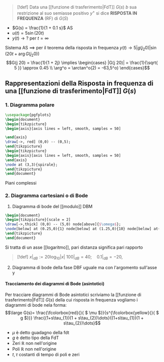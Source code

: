 
>[!def]
>Data una [[funzione di trasferimento|FdT]] $G(s)$
>$b$ sua restrizione al suo semiasse positivo $y^+$ si dice **RISPOSTA IN FREQUENZA** (RF) di $G(S)$



- $G(s) = \frac{1}{1 + 0.1 s}$ AS
- $u(t) = 5 \sin(20t)$
- $y(t) \to ?$ per $t = \infty$

Sistema AS $\implies$ per il teorema della risposta in frequenza $y(t) \to 5 | g(j_{2}0)| \sin(20t + \arg G(j_{2}0))$
$$G(j 20) = \frac{1}{1 + 2j} \implies \begin{cases}
|G(j 20)| = \frac{1}{\sqrt{ 5 }} \approx 0.45 \\
\arg^o = \arctan^o(2) = -63,5^o)
\end{cases}$$

## Rappresentazioni della Risposta in frequenza di una [[funzione di trasferimento|FdT]] $G(s)$


### 1. Diagramma polare
```tikz
\usepackage{pgfplots}
\begin{document}
\begin{tikzpicture}
\begin{axis}[axis lines = left, smooth, samples = 50]

\end{axis}
\draw[->, red] (0,0) -- (0,5);
\end{tikzpicture}
\begin{tikzpicture}
\begin{axis}[axis lines = left, smooth, samples = 50]
\end{axis}
\node at (3,3){spirale};
\end{tikzpicture}
\end{document}
```
Piani complessi

### 2. Diagramma cartesiani o di Bode
1. Diagramma di bode del [[modulo]] DBM
```tikz
\begin{document}
\begin{tikzpicture}[scale = 2]
\draw[->,thick] (0,0) -- (5,0) node[above]{$\omega$};
\node[below] at (0.25,0){1} node[below] at (1.25,0){10} node[below] at(2.25,0){100} node[below] at (3.25,0){1000} node[below] at (4.25,0){10000};
\end{tikzpicture}
\end{document}
```

Si tratta di un asse [[logaritmo]], pari distanza significa pari rapporto
>[!def]
>$x|_{dB} := 20 \log_{10}|x|$
>$100|_{dB} = 40;\quad 0.1|_{dB} = -20,$

2. Diagramma di bode della fase DBF
	uguale ma con l'argomento sull'asse y



#### Tracciamento dei diagrammi di Bode (asintotici)
Per tracciare diagrammi di Bode asintotici scriviamo la [[funzione di trasferimento|FdT]] $G(s)$ della cui risposta in frequenza vogliamo i diagrammi di bode nela forma:
$$\large G(s)= \frac{\fcolorbox{red}{}{ $ \mu $}}{s^{\fcolorbox{yellow}{}{ $ g $}}} \frac{(1+s\tau_{1})(1 + s\tau_{2})\dots}{(1+s\tau_{1})(1 + s\tau_{2})\dots}$$
- $\mu$ è detto guadagno della fdt
- $g$ è detto tipo della FdT
- Zeri $\mathbb{R}$ non nell'origine
- Poli $\mathbb{R}$ non nell'origine
- $t,\tau$ costanti di tempo di poli e zeri